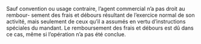 Sauf convention ou usage contraire, l’agent commercial n’a pas droit au rembour-
sement des frais et débours résultant de l’exercice normal de son activité, mais seulement de
ceux qu’il a assumés en vertu d’instructions spéciales du mandant.
Le remboursement des frais et débours est dû dans ce cas, même si l’opération n’a pas été
conclue.